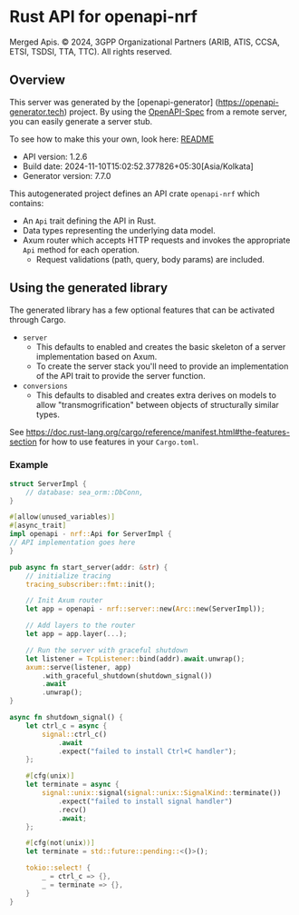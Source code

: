 # Rust API for openapi-nrf

Merged Apis. © 2024, 3GPP Organizational Partners (ARIB, ATIS, CCSA, ETSI, TSDSI, TTA, TTC). All rights reserved.

## Overview

This server was generated by the [openapi-generator]
(https://openapi-generator.tech) project. By using the
[OpenAPI-Spec](https://github.com/OAI/OpenAPI-Specification) from a remote
server, you can easily generate a server stub.

To see how to make this your own, look here: [README]((https://openapi-generator.tech))

- API version: 1.2.6
- Build date: 2024-11-10T15:02:52.377826+05:30[Asia/Kolkata]
- Generator version: 7.7.0

This autogenerated project defines an API crate `openapi-nrf` which contains:

* An `Api` trait defining the API in Rust.
* Data types representing the underlying data model.
* Axum router which accepts HTTP requests and invokes the appropriate `Api` method for each operation.
    * Request validations (path, query, body params) are included.

## Using the generated library

The generated library has a few optional features that can be activated through Cargo.

* `server`
    * This defaults to enabled and creates the basic skeleton of a server implementation based on Axum.
    * To create the server stack you'll need to provide an implementation of the API trait to provide the server
      function.
* `conversions`
    * This defaults to disabled and creates extra derives on models to allow "transmogrification" between objects of
      structurally similar types.

See https://doc.rust-lang.org/cargo/reference/manifest.html#the-features-section for how to use features in your
`Cargo.toml`.

### Example

```rust
struct ServerImpl {
	// database: sea_orm::DbConn,
}

#[allow(unused_variables)]
#[async_trait]
impl openapi - nrf::Api for ServerImpl {
// API implementation goes here
}

pub async fn start_server(addr: &str) {
	// initialize tracing
	tracing_subscriber::fmt::init();

	// Init Axum router
	let app = openapi - nrf::server::new(Arc::new(ServerImpl));

	// Add layers to the router
	let app = app.layer(...);

	// Run the server with graceful shutdown
	let listener = TcpListener::bind(addr).await.unwrap();
	axum::serve(listener, app)
		.with_graceful_shutdown(shutdown_signal())
		.await
		.unwrap();
}

async fn shutdown_signal() {
	let ctrl_c = async {
		signal::ctrl_c()
			.await
			.expect("failed to install Ctrl+C handler");
	};

	#[cfg(unix)]
	let terminate = async {
		signal::unix::signal(signal::unix::SignalKind::terminate())
			.expect("failed to install signal handler")
			.recv()
			.await;
	};

	#[cfg(not(unix))]
	let terminate = std::future::pending::<()>();

	tokio::select! {
        _ = ctrl_c => {},
        _ = terminate => {},
    }
}
```
